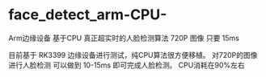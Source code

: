 # face_detect_arm-CPU-
Arm边缘设备 基于CPU 真正超实时的人脸检测算法 720P 图像 只要 15ms

目前基于 RK3399 边缘设备进行测试，纯CPU算法很方便移植。
对720P的图像进行人脸检测 可以做到 10-15ms 即可完成人脸检测。
CPU消耗在90%左右
